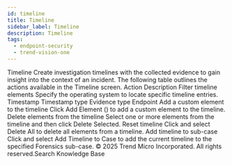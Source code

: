 ```yaml
---
id: timeline
title: Timeline
sidebar_label: Timeline
description: Timeline
tags:
  - endpoint-security
  - trend-vision-one
---
```


 Timeline Create investigation timelines with the collected evidence to gain insight into the context of an incident. The following table outlines the actions available in the Timeline screen. Action Description Filter timeline elements Specify the operating system to locate specific timeline entries. Timestamp Timestamp type Evidence type Endpoint Add a custom element to the timeline Click Add Element () to add a custom element to the timeline. Delete elements from the timeline Select one or more elements from the timeline and then click Delete Selected. Reset timeline Click and select Delete All to delete all elements from a timeline. Add timeline to sub-case Click and select Add Timeline to Case to add the current timeline to the specified Forensics sub-case. © 2025 Trend Micro Incorporated. All rights reserved.Search Knowledge Base